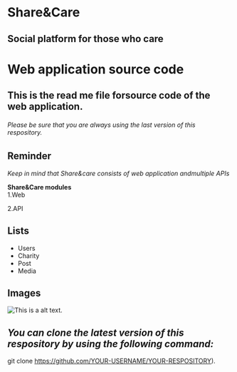 # Share&Care

## Social platform for those who care

# Web application source code
## This is the read me file forsource code of the web application.
###### Please be sure that you are  always using the last version of this respository.

## Reminder

*Keep in mind that Share&care consists of web application andmultiple APIs*  


**Share&Care modules**  
1.Web

2.API



## Lists
* Users
* Charity
* Post
* Media




## Images

![This is a alt text.](/image/sample.png "This is a sample image.")

## *You can clone the latest version of this respository by using the following command:*

git clone https://github.com/YOUR-USERNAME/YOUR-RESPOSITORY).
